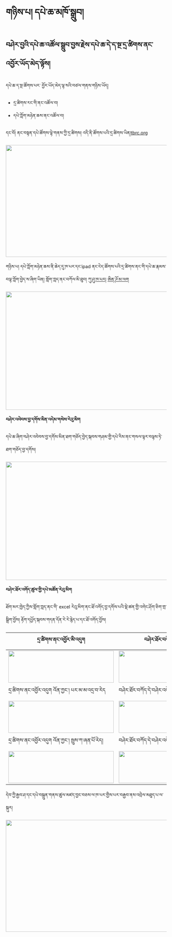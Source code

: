 # གཉིས་པ། དཔེ་ཆ་མཁོ་སྒྲུབ།

## བཤེར་བྱའི་དཔེ་ཆ་འཚོལ་སྒྲུབ་བྱས་རྗེས་དཔེ་ཆ་དེ་ད་སྔ་དྲ་ཚིགས་ནང་འབྱོར་ཡོད་མེད་ལྟོས།

དཔེ་ཆ་ད་སྔ་ཚོགས་པར་
བྱོར་ཡོད་མེད་ལྟ་སའི་བཙལ་གནས་གཉིས་ཡོད།
- དྲ་ཚིགས་རང་གི་ནང་འཚོལ་བ།
- དཔེ་ཀློག་མཉེན་ཆས་ནང་འཚོལ་བ།
 
དང་བོ། ནང་བསྟན་དཔེ་ཚོགས་ལྟེ་གནས་ཀྱི་དྲ་ཚིགས། འདི་ནི་ཚོགས་པའི་དྲ་ཚིགས་ཡིན།[tbrc.org](https://www.tbrc.org/?locale=bo#!footer/about/newhome)

<img src="https://user-images.githubusercontent.com/28945342/78517128-b58c1600-77ee-11ea-806a-8628d01acd62.png" height="350" width="750" >

གཉིས་པ། དཔེ་ཀློག་མཉེན་ཆས་ནི་ཆེད་དུ་ཁ་པར་དང་ipad ནང་ངེད་ཚོགས་པའི་དྲ་ཚིགས་ནང་གི་དཔེ་ཆ་རྣམས་བལྟ་ཀློག་བྱེད་ས་ཞིག་ཡིན། གློག་ཀླད་ནང་བཀོལ་མི་ཐུབ། [ཀུ་ཤུ་ཁ་པར།](https://apps.apple.com/us/developer/buddhist-digital-resource-center/id1254032188) [ཨིན་ཌོ་མ་ལག](https://s3.amazonaws.com/bdrcwebassets/prod/about/Android+Tibetan.png)

<img src="https://user-images.githubusercontent.com/28945342/78096717-f362f600-740c-11ea-9838-801aa04c9604.png" height="370" width="750" >

**བཤེར་འབེབས་བྱ་དགོས་མིན་འདེམ་གསེས་རེའུ་མིག**

དཔེ་ཆ་ཞིག་བཤེར་འབེབས་བྱ་དགོས་མིན་ཐག་གཅོད་བྱེད་སྐབས་གཤམ་གྱི་དཔེ་རིས་ནང་གསལ་ལྟར་བལྟས་ཏེ་ཐག་གཅོད་བྱ་དགོས།

<img src="https://user-images.githubusercontent.com/28945342/78097912-2c509a00-7410-11ea-8e34-b64d9ac6bba6.png" height="370" width="750" >

**བཤེར་ཐོར་འགོད་ཚུལ་གྱི་དཔེ་མཚོན་རེའུ་མིག**

ཐོག་མར་ཁྱེད་ཀྱིས་གློག་ཀླད་ནང་གི་ excel རེའུ་མིག་ནང་ཐོ་འགོད་བྱ་དགོས་པའི་སྡེ་ཚན་གྱི་འགེང་ཤོག་ཅིག་གྲ་སྒྲིག་བྱོས། རྟོག་དཔྱོད་སྐབས་གདན་དོན་རེ་རེ་རྙེད་པ་དང་ཐོ་འགོད་བྱོས།

| དྲ་ཚིགས་ནང་འབྱོར་མི་འདུག | བཤེར་ཐོར་བཀོད་དེ་བཤེར་འབེབས་བྱ་དགོས། |
| ----- | ------ |
| <img src="https://user-images.githubusercontent.com/28945342/77997168-85152980-7361-11ea-83a4-4f9709def00a.png" height="100" width="330" > | <img src="https://user-images.githubusercontent.com/28945342/78000160-6b2a1580-7366-11ea-91da-a656a1f0fab9.png" height="100" width="310" > |
| དྲ་ཚིགས་ནང་འབྱོར་འདུག འོན་ཀྱང་། པར་མ་མ་འདྲ་བ་རེད| བཤེར་ཐོར་བཀོད་དེ་བཤེར་འབེབས་བྱ་དགོས། |
| <img src="https://user-images.githubusercontent.com/28945342/78002843-5cddf880-736a-11ea-89d1-6722ceecd38b.png" height="100" width="330" > | <img src="https://user-images.githubusercontent.com/28945342/78002931-7da64e00-736a-11ea-8f25-0c9f7bb08cf0.png" height="100" width="390" > |
| དྲ་ཚིགས་ནང་འབྱོར་འདུག འོན་ཀྱང་། སྤུས་ཀ་ཞན་པོ་རེད། | བཤེར་ཐོར་བཀོད་དེ་བཤེར་འབེབས་བྱ་དགོས། |
| <img src="https://user-images.githubusercontent.com/28945342/78007256-9f0a3880-7370-11ea-98fd-768ee2b71ed1.png" height="100" width="330" > | <img src="https://user-images.githubusercontent.com/28945342/78007271-a598b000-7370-11ea-9bea-97e694becae1.png" height="100" width="390" > |

དེབ་ཀྱི་རྒྱབ་ཤ་དང་དཔེ་བསྐྲུན་གནས་ཚུལ་མཛད་བྱང་བཅས་ལ་ཁ་པར་གྱིས་པར་བརྒྱབ་ནས་འབྲེལ་མཐུད་པ་ལ་སྐུར།

<img src="https://user-images.githubusercontent.com/28945342/78516624-d5bad580-77ec-11ea-93c5-3db69b5503bf.png" height="350" width="750" >
